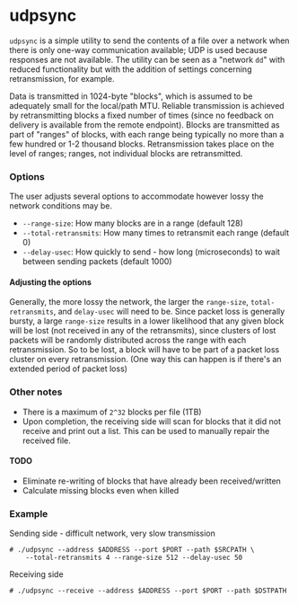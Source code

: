
# udpsync

`udpsync` is a simple utility to send the contents of a file over a network when there
is only one-way communication available; UDP is used because responses are not available.
The utility can be seen as a "network `dd`" with reduced functionality but with the
addition of settings concerning retransmission, for example.

Data is transmitted in 1024-byte "blocks", which is assumed to be adequately small for the 
local/path MTU. Reliable transmission is achieved by retransmitting blocks a fixed number
of times (since no feedback on delivery is available from the remote endpoint).
Blocks are transmitted as part of "ranges" of blocks, with each range being typically 
no more than a few hundred or 1-2 thousand blocks.
Retransmission takes place on the level of ranges; ranges, not individual blocks are 
retransmitted.

### Options

The user adjusts several options to accommodate however lossy the network conditions may be.
* `--range-size`: How many blocks are in a range (default 128)
* `--total-retransmits`: How many times to retransmit each range (default 0)
* `--delay-usec`: How quickly to send - how long (microseconds) to wait between sending packets
    (default 1000)

#### Adjusting the options

Generally, the more lossy the network, the larger the `range-size`, `total-retransmits`, and
`delay-usec` will need to be. Since packet loss is generally bursty, a large `range-size` results
in a lower likelihood that any given block will be lost (not received in any of the retransmits),
since clusters of lost packets will be randomly distributed across the range with each retransmission.
So to be lost, a block will have to be part of a packet loss cluster on every retransmission.
(One way this can happen is if there's an extended period of packet loss)

### Other notes

* There is a maximum of `2^32` blocks per file (1TB)
* Upon completion, the receiving side will scan for blocks that it did not receive and print
    out a list. This can be used to manually repair the received file.

#### TODO

* Eliminate re-writing of blocks that have already been received/written
* Calculate missing blocks even when killed

### Example

Sending side - difficult network, very slow transmission
```
# ./udpsync --address $ADDRESS --port $PORT --path $SRCPATH \
    --total-retransmits 4 --range-size 512 --delay-usec 50
```

Receiving side
```
# ./udpsync --receive --address $ADDRESS --port $PORT --path $DSTPATH

```
